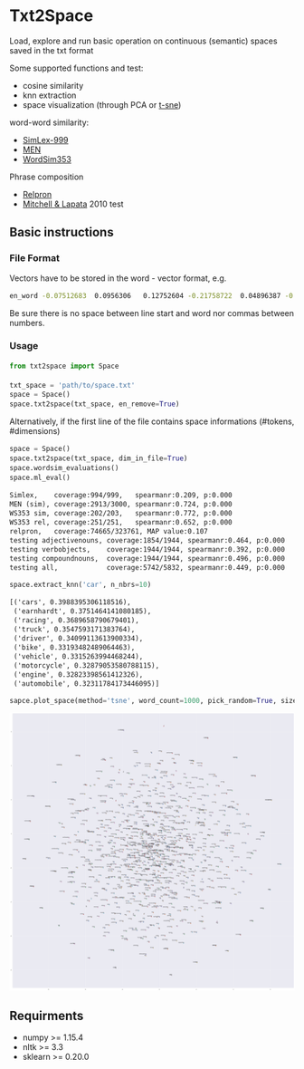 # Txt2Space

Load, explore and run basic operation on continuous (semantic) spaces saved in the txt format

Some supported functions and test: 
- cosine similarity
- knn extraction
- space visualization (through PCA or [t-sne](https://lvdmaaten.github.io/tsne/))

word-word similarity:
- [SimLex-999](https://fh295.github.io/simlex.html)
- [MEN](https://staff.fnwi.uva.nl/e.bruni/MEN)
- [WordSim353](http://alfonseca.org/eng/research/wordsim353.html)

Phrase composition 
- [Relpron](https://www.aclweb.org/anthology/J16-4004.pdf)
- [Mitchell & Lapata](https://onlinelibrary.wiley.com/doi/full/10.1111/j.1551-6709.2010.01106.x) 2010 test 


## Basic instructions 

### File Format
Vectors have to be stored in the word - vector format, e.g.

```bash
en_word -0.07512683  0.0956306   0.12752604 -0.21758722  0.04896387 -0.3884378 ...
```

Be sure there is no space between line start and word nor commas between numbers.

### Usage
```python
from txt2space import Space

txt_space = 'path/to/space.txt'
space = Space()
space.txt2space(txt_space, en_remove=True)
```
Alternatively, if the first line of the file contains space informations (#tokens, #dimensions)

```python
space = Space()
space.txt2space(txt_space, dim_in_file=True)
space.wordsim_evaluations()
space.ml_eval()
```
```
Simlex,    coverage:994/999,   spearmanr:0.209, p:0.000
MEN (sim), coverage:2913/3000, spearmanr:0.724, p:0.000
WS353 sim, coverage:202/203,   spearmanr:0.772, p:0.000
WS353 rel, coverage:251/251,   spearmanr:0.652, p:0.000
relpron,   coverage:74665/323761, MAP value:0.107
testing adjectivenouns, coverage:1854/1944, spearmanr:0.464, p:0.000
testing verbobjects,    coverage:1944/1944, spearmanr:0.392, p:0.000
testing compoundnouns,  coverage:1944/1944, spearmanr:0.496, p:0.000
testing all,            coverage:5742/5832, spearmanr:0.449, p:0.000
```
```python
space.extract_knn('car', n_nbrs=10)
```
```
[('cars', 0.3988395306118516),
 ('earnhardt', 0.3751464141080185),
 ('racing', 0.3689658790679401),
 ('truck', 0.3547593171383764),
 ('driver', 0.34099113613900334),
 ('bike', 0.33193482489064463),
 ('vehicle', 0.3315263994468244),
 ('motorcycle', 0.32879053580788115),
 ('engine', 0.32823398561412326),
 ('automobile', 0.32311784173446095)]
```
```python
sapce.plot_space(method='tsne', word_count=1000, pick_random=True, size=(50, 50))
```
![space](https://github.com/lorenzoscottb/txt2space/blob/master/tests/semsp_test.png)

## Requirments
 - numpy >= 1.15.4
 - nltk >= 3.3
 - sklearn >= 0.20.0
